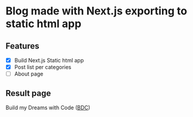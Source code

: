 # Blog made with Next.js exporting to static html app

## Features

- [x] Build Next.js Static html app
- [x] Post list per categories
- [ ] About page

## Result page

Build my Dreams with Code ([BDC](https://mattdamon108.github.io/))
